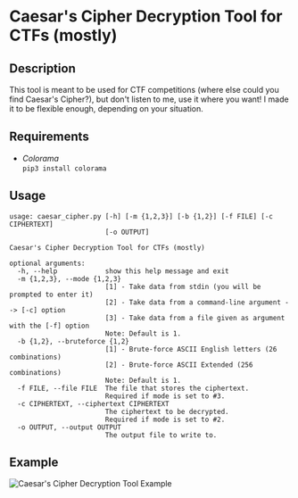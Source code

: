 # Caesar's Cipher Decryption Tool for CTFs (mostly)
## Description
This tool is meant to be used for CTF competitions (where else could you find Caesar's Cipher?), but don't listen to me, use it where you want! I made it to be flexible enough, depending on your situation.

## Requirements
- *Colorama*  
```pip3 install colorama```

## Usage
```
usage: caesar_cipher.py [-h] [-m {1,2,3}] [-b {1,2}] [-f FILE] [-c CIPHERTEXT]
                        [-o OUTPUT]

Caesar's Cipher Decryption Tool for CTFs (mostly)

optional arguments:
  -h, --help            show this help message and exit
  -m {1,2,3}, --mode {1,2,3}
                        [1] - Take data from stdin (you will be prompted to enter it)
                        [2] - Take data from a command-line argument --> [-c] option
                        [3] - Take data from a file given as argument with the [-f] option
                        Note: Default is 1.
  -b {1,2}, --bruteforce {1,2}
                        [1] - Brute-force ASCII English letters (26 combinations)
                        [2] - Brute-force ASCII Extended (256 combinations)
                        Note: Default is 1.
  -f FILE, --file FILE  The file that stores the ciphertext.
                        Required if mode is set to #3.
  -c CIPHERTEXT, --ciphertext CIPHERTEXT
                        The ciphertext to be decrypted.
                        Required if mode is set to #2.
  -o OUTPUT, --output OUTPUT
                        The output file to write to.
```

## Example
![Caesar's Cipher Decryption Tool Example](https://imgur.com/a/mL80II2)
